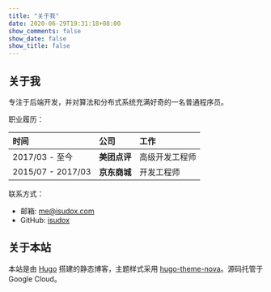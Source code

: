```yaml
---
title: "关于我"
date: 2020-06-29T19:31:18+08:00
show_comments: false
show_date: false
show_title: false
---
```


## 关于我

专注于后端开发，并对算法和分布式系统充满好奇的一名普通程序员。

职业履历：

| 时间 | 公司 | 工作 |
|:------|:------|:--------|
| 2017/03 - 至今 | **美团点评** | 高级开发工程师 |
| 2015/07 - 2017/03 | **京东商城** | 开发工程师 |

联系方式：

- 邮箱: <me@isudox.com>
- GitHub: [isudox](https://github.com/isudox/)

## 关于本站

本站是由 [Hugo](https://github.com/gohugoio/hugo) 搭建的静态博客，主题样式采用 [hugo-theme-nova](https://github.com/isudox/hugo-theme-nova/)。源码托管于 Google Cloud。